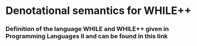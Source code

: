 # Denotational semantics for WHILE++

### Definition of the language WHILE and WHILE++ given in Programming Languages II and can be found in this link
